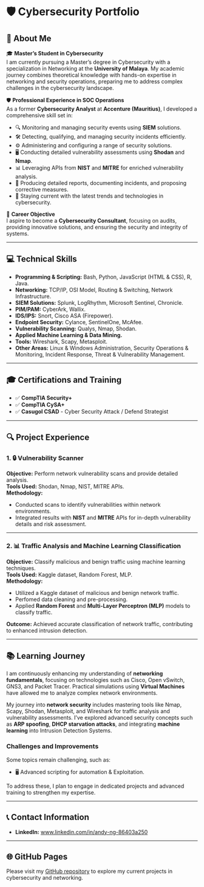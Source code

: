 # 🛡️ Cybersecurity Portfolio

## 👋 About Me
🎓 **Master’s Student in Cybersecurity**  
I am currently pursuing a Master’s degree in Cybersecurity with a specialization in Networking at the **University of Malaya**. My academic journey combines theoretical knowledge with hands-on expertise in networking and security operations, preparing me to address complex challenges in the cybersecurity landscape.

🛡️ **Professional Experience in SOC Operations**  
As a former **Cybersecurity Analyst** at **Accenture (Mauritius)**, I developed a comprehensive skill set in:
- 🔍 Monitoring and managing security events using **SIEM** solutions.
- 🛠️ Detecting, qualifying, and managing security incidents efficiently.
- ⚙️ Administering and configuring a range of security solutions.
- 🖥️ Conducting detailed vulnerability assessments using **Shodan** and **Nmap**.
- 📊 Leveraging APIs from **NIST** and **MITRE** for enriched vulnerability analysis.
- 📝 Producing detailed reports, documenting incidents, and proposing corrective measures.
- 📡 Staying current with the latest trends and technologies in cybersecurity.

🌟 **Career Objective**  
I aspire to become a **Cybersecurity Consultant**, focusing on audits, providing innovative solutions, and ensuring the security and integrity of systems.

---

## 💻 Technical Skills
- **Programming & Scripting:** Bash, Python, JavaScript (HTML & CSS), R, Java.
- **Networking:** TCP/IP, OSI Model, Routing & Switching, Network Infrastructure.
- **SIEM Solutions:** Splunk, LogRhythm, Microsoft Sentinel, Chronicle.
- **PIM/PAM:** CyberArk, Wallix.
- **IDS/IPS:** Snort, Cisco ASA (Firepower).
- **Endpoint Security:** Cylance, SentinelOne, McAfee.
- **Vulnerability Scanning:** Qualys, Nmap, Shodan.
- **Applied Machine Learning & Data Mining.**
- **Tools:** Wireshark, Scapy, Metasploit.
- **Other Areas:** Linux & Windows Administration, Security Operations & Monitoring, Incident Response, Threat & Vulnerability Management.

---

## 🎓 Certifications and Training
- ✅ **CompTIA Security+**  
- ✅ **CompTIA CySA+**  
- ✅ **Casugol CSAD** - Cyber Security Attack / Defend Strategist  

---

## 🔍 Project Experience

### 1. 🔒 Vulnerability Scanner
**Objective:** Perform network vulnerability scans and provide detailed analysis.  
**Tools Used:** Shodan, Nmap, NIST, MITRE APIs.  
**Methodology:**
- Conducted scans to identify vulnerabilities within network environments.
- Integrated results with **NIST** and **MITRE** APIs for in-depth vulnerability details and risk assessment.

---

### 2. 📊 Traffic Analysis and Machine Learning Classification
**Objective:** Classify malicious and benign traffic using machine learning techniques.  
**Tools Used:** Kaggle dataset, Random Forest, MLP.  
**Methodology:**
- Utilized a Kaggle dataset of malicious and benign network traffic.
- Perfomed data cleaning and pre-processing.
- Applied **Random Forest** and **Multi-Layer Perceptron (MLP)** models to classify traffic.  

**Outcome:** Achieved accurate classification of network traffic, contributing to enhanced intrusion detection.

---

## 📚 Learning Journey
I am continuously enhancing my understanding of **networking fundamentals**, focusing on technologies such as Cisco, Open vSwitch, GNS3, and Packet Tracer. Practical simulations using **Virtual Machines** have allowed me to analyze complex network environments.

My journey into **network security** includes mastering tools like Nmap, Scapy, Shodan, Metasploit, and Wireshark for traffic analysis and vulnerability assessments. I’ve explored advanced security concepts such as **ARP spoofing**, **DHCP starvation attacks**, and integrating **machine learning** into Intrusion Detection Systems.

### Challenges and Improvements
Some topics remain challenging, such as:
- 🖥️ Advanced scripting for automation & Exploitation.

To address these, I plan to engage in dedicated projects and advanced training to strengthen my expertise.

---

## 📞 Contact Information
- **LinkedIn:** www.linkedin.com/in/andy-ng-86403a250

---

## 🌐 GitHub Pages
Please visit my [GitHub repository](https://github.com/andykm/andykm.github.io) to explore my current projects in cybersecurity and networking.
